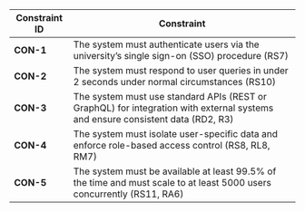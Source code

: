 | **Constraint ID** | **Constraint**                                                                                                     |
| ----------------- | ------------------------------------------------------------------------------------------------------------------------------ |
| **CON-1**         | The system must authenticate users via the university’s single sign-on (SSO) procedure (RS7)                                   |
| **CON-2**         | The system must respond to user queries in under 2 seconds under normal circumstances (RS10)                                   |
| **CON-3**         | The system must use standard APIs (REST or GraphQL) for integration with external systems and ensure consistent data (RD2, R3) |
| **CON-4**         | The system must isolate user-specific data and enforce role-based access control (RS8, RL8, RM7)                               |
| **CON-5**         | The system must be available at least 99.5% of the time and must scale to at least 5000 users concurrently (RS11, RA6)         |
